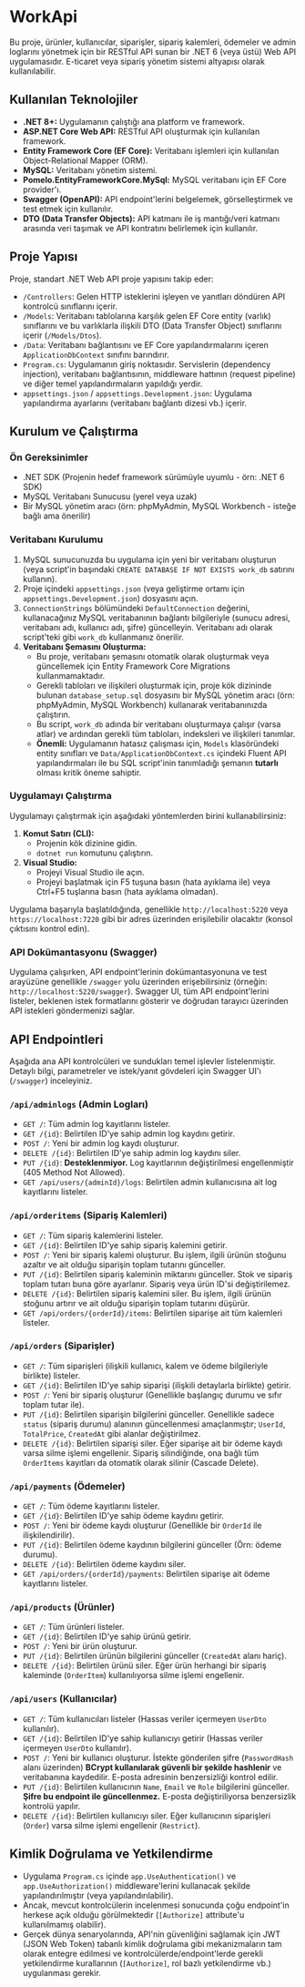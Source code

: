 # WorkApi

Bu proje, ürünler, kullanıcılar, siparişler, sipariş kalemleri, ödemeler ve admin loglarını yönetmek için bir RESTful API sunan bir .NET 6 (veya üstü) Web API uygulamasıdır. E-ticaret veya sipariş yönetim sistemi altyapısı olarak kullanılabilir.

## Kullanılan Teknolojiler

*   **.NET 8+:** Uygulamanın çalıştığı ana platform ve framework.
*   **ASP.NET Core Web API:** RESTful API oluşturmak için kullanılan framework.
*   **Entity Framework Core (EF Core):** Veritabanı işlemleri için kullanılan Object-Relational Mapper (ORM).
*   **MySQL:** Veritabanı yönetim sistemi.
*   **Pomelo.EntityFrameworkCore.MySql:** MySQL veritabanı için EF Core provider'ı.
*   **Swagger (OpenAPI):** API endpoint'lerini belgelemek, görselleştirmek ve test etmek için kullanılır.
*   **DTO (Data Transfer Objects):** API katmanı ile iş mantığı/veri katmanı arasında veri taşımak ve API kontratını belirlemek için kullanılır.

## Proje Yapısı

Proje, standart .NET Web API proje yapısını takip eder:

*   `/Controllers`: Gelen HTTP isteklerini işleyen ve yanıtları döndüren API kontrolcü sınıflarını içerir.
*   `/Models`: Veritabanı tablolarına karşılık gelen EF Core entity (varlık) sınıflarını ve bu varlıklarla ilişkili DTO (Data Transfer Object) sınıflarını içerir (`/Models/Dtos`).
*   `/Data`: Veritabanı bağlantısını ve EF Core yapılandırmalarını içeren `ApplicationDbContext` sınıfını barındırır.
*   `Program.cs`: Uygulamanın giriş noktasıdır. Servislerin (dependency injection), veritabanı bağlantısının, middleware hattının (request pipeline) ve diğer temel yapılandırmaların yapıldığı yerdir.
*   `appsettings.json` / `appsettings.Development.json`: Uygulama yapılandırma ayarlarını (veritabanı bağlantı dizesi vb.) içerir.

## Kurulum ve Çalıştırma

### Ön Gereksinimler

*   .NET SDK (Projenin hedef framework sürümüyle uyumlu - örn: .NET 6 SDK)
*   MySQL Veritabanı Sunucusu (yerel veya uzak)
*   Bir MySQL yönetim aracı (örn: phpMyAdmin, MySQL Workbench - isteğe bağlı ama önerilir)

### Veritabanı Kurulumu

1.  MySQL sunucunuzda bu uygulama için yeni bir veritabanı oluşturun (veya script'in başındaki `CREATE DATABASE IF NOT EXISTS work_db` satırını kullanın).
2.  Proje içindeki `appsettings.json` (veya geliştirme ortamı için `appsettings.Development.json`) dosyasını açın.
3.  `ConnectionStrings` bölümündeki `DefaultConnection` değerini, kullanacağınız MySQL veritabanının bağlantı bilgileriyle (sunucu adresi, veritabanı adı, kullanıcı adı, şifre) güncelleyin. Veritabanı adı olarak script'teki gibi `work_db` kullanmanız önerilir.
4.  **Veritabanı Şemasını Oluşturma:**
    *   Bu proje, veritabanı şemasını otomatik olarak oluşturmak veya güncellemek için Entity Framework Core Migrations kullanmamaktadır.
    *   Gerekli tabloları ve ilişkileri oluşturmak için, proje kök dizininde bulunan `database_setup.sql` dosyasını bir MySQL yönetim aracı (örn: phpMyAdmin, MySQL Workbench) kullanarak veritabanınızda çalıştırın.
    *   Bu script, `work_db` adında bir veritabanı oluşturmaya çalışır (varsa atlar) ve ardından gerekli tüm tabloları, indeksleri ve ilişkileri tanımlar.
    *   **Önemli:** Uygulamanın hatasız çalışması için, `Models` klasöründeki entity sınıfları ve `Data/ApplicationDbContext.cs` içindeki Fluent API yapılandırmaları ile bu SQL script'inin tanımladığı şemanın **tutarlı** olması kritik öneme sahiptir.

### Uygulamayı Çalıştırma

Uygulamayı çalıştırmak için aşağıdaki yöntemlerden birini kullanabilirsiniz:

1.  **Komut Satırı (CLI):**
    *   Projenin kök dizinine gidin.
    *   `dotnet run` komutunu çalıştırın.
2.  **Visual Studio:**
    *   Projeyi Visual Studio ile açın.
    *   Projeyi başlatmak için F5 tuşuna basın (hata ayıklama ile) veya Ctrl+F5 tuşlarına basın (hata ayıklama olmadan).

Uygulama başarıyla başlatıldığında, genellikle `http://localhost:5220` veya `https://localhost:7220` gibi bir adres üzerinden erişilebilir olacaktır (konsol çıktısını kontrol edin).

### API Dokümantasyonu (Swagger)

Uygulama çalışırken, API endpoint'lerinin dokümantasyonuna ve test arayüzüne genellikle `/swagger` yolu üzerinden erişebilirsiniz (örneğin: `http://localhost:5220/swagger`). Swagger UI, tüm API endpoint'lerini listeler, beklenen istek formatlarını gösterir ve doğrudan tarayıcı üzerinden API istekleri göndermenizi sağlar.

## API Endpointleri

Aşağıda ana API kontrolcüleri ve sundukları temel işlevler listelenmiştir. Detaylı bilgi, parametreler ve istek/yanıt gövdeleri için Swagger UI'ı (`/swagger`) inceleyiniz.

### `/api/adminlogs` (Admin Logları)

*   `GET /`: Tüm admin log kayıtlarını listeler.
*   `GET /{id}`: Belirtilen ID'ye sahip admin log kaydını getirir.
*   `POST /`: Yeni bir admin log kaydı oluşturur.
*   `DELETE /{id}`: Belirtilen ID'ye sahip admin log kaydını siler.
*   `PUT /{id}`: **Desteklenmiyor.** Log kayıtlarının değiştirilmesi engellenmiştir (405 Method Not Allowed).
*   `GET /api/users/{adminId}/logs`: Belirtilen admin kullanıcısına ait log kayıtlarını listeler.

### `/api/orderitems` (Sipariş Kalemleri)

*   `GET /`: Tüm sipariş kalemlerini listeler.
*   `GET /{id}`: Belirtilen ID'ye sahip sipariş kalemini getirir.
*   `POST /`: Yeni bir sipariş kalemi oluşturur. Bu işlem, ilgili ürünün stoğunu azaltır ve ait olduğu siparişin toplam tutarını günceller.
*   `PUT /{id}`: Belirtilen sipariş kaleminin miktarını günceller. Stok ve sipariş toplam tutarı buna göre ayarlanır. Sipariş veya ürün ID'si değiştirilemez.
*   `DELETE /{id}`: Belirtilen sipariş kalemini siler. Bu işlem, ilgili ürünün stoğunu artırır ve ait olduğu siparişin toplam tutarını düşürür.
*   `GET /api/orders/{orderId}/items`: Belirtilen siparişe ait tüm kalemleri listeler.

### `/api/orders` (Siparişler)

*   `GET /`: Tüm siparişleri (ilişkili kullanıcı, kalem ve ödeme bilgileriyle birlikte) listeler.
*   `GET /{id}`: Belirtilen ID'ye sahip siparişi (ilişkili detaylarla birlikte) getirir.
*   `POST /`: Yeni bir sipariş oluşturur (Genellikle başlangıç durumu ve sıfır toplam tutar ile).
*   `PUT /{id}`: Belirtilen siparişin bilgilerini günceller. Genellikle sadece `status` (sipariş durumu) alanının güncellenmesi amaçlanmıştır; `UserId`, `TotalPrice`, `CreatedAt` gibi alanlar değiştirilmez.
*   `DELETE /{id}`: Belirtilen siparişi siler. Eğer siparişe ait bir ödeme kaydı varsa silme işlemi engellenir. Sipariş silindiğinde, ona bağlı tüm `OrderItems` kayıtları da otomatik olarak silinir (Cascade Delete).

### `/api/payments` (Ödemeler)

*   `GET /`: Tüm ödeme kayıtlarını listeler.
*   `GET /{id}`: Belirtilen ID'ye sahip ödeme kaydını getirir.
*   `POST /`: Yeni bir ödeme kaydı oluşturur (Genellikle bir `OrderId` ile ilişkilendirilir).
*   `PUT /{id}`: Belirtilen ödeme kaydının bilgilerini günceller (Örn: ödeme durumu).
*   `DELETE /{id}`: Belirtilen ödeme kaydını siler.
*   `GET /api/orders/{orderId}/payments`: Belirtilen siparişe ait ödeme kayıtlarını listeler.

### `/api/products` (Ürünler)

*   `GET /`: Tüm ürünleri listeler.
*   `GET /{id}`: Belirtilen ID'ye sahip ürünü getirir.
*   `POST /`: Yeni bir ürün oluşturur.
*   `PUT /{id}`: Belirtilen ürünün bilgilerini günceller (`CreatedAt` alanı hariç).
*   `DELETE /{id}`: Belirtilen ürünü siler. Eğer ürün herhangi bir sipariş kaleminde (`OrderItem`) kullanılıyorsa silme işlemi engellenir.

### `/api/users` (Kullanıcılar)

*   `GET /`: Tüm kullanıcıları listeler (Hassas veriler içermeyen `UserDto` kullanılır).
*   `GET /{id}`: Belirtilen ID'ye sahip kullanıcıyı getirir (Hassas veriler içermeyen `UserDto` kullanılır).
*   `POST /`: Yeni bir kullanıcı oluşturur. İstekte gönderilen şifre (`PasswordHash` alanı üzerinden) **BCrypt kullanılarak güvenli bir şekilde hashlenir** ve veritabanına kaydedilir. E-posta adresinin benzersizliği kontrol edilir.
*   `PUT /{id}`: Belirtilen kullanıcının `Name`, `Email` ve `Role` bilgilerini günceller. **Şifre bu endpoint ile güncellenmez.** E-posta değiştiriliyorsa benzersizlik kontrolü yapılır.
*   `DELETE /{id}`: Belirtilen kullanıcıyı siler. Eğer kullanıcının siparişleri (`Order`) varsa silme işlemi engellenir (`Restrict`).

## Kimlik Doğrulama ve Yetkilendirme

*   Uygulama `Program.cs` içinde `app.UseAuthentication()` ve `app.UseAuthorization()` middleware'lerini kullanacak şekilde yapılandırılmıştır (veya yapılandırılabilir).
*   Ancak, mevcut kontrolcülerin incelenmesi sonucunda çoğu endpoint'in herkese açık olduğu görülmektedir (`[Authorize]` attribute'u kullanılmamış olabilir).
*   Gerçek dünya senaryolarında, API'nin güvenliğini sağlamak için JWT (JSON Web Token) tabanlı kimlik doğrulama gibi mekanizmaların tam olarak entegre edilmesi ve kontrolcülerde/endpoint'lerde gerekli yetkilendirme kurallarının (`[Authorize]`, rol bazlı yetkilendirme vb.) uygulanması gerekir.
